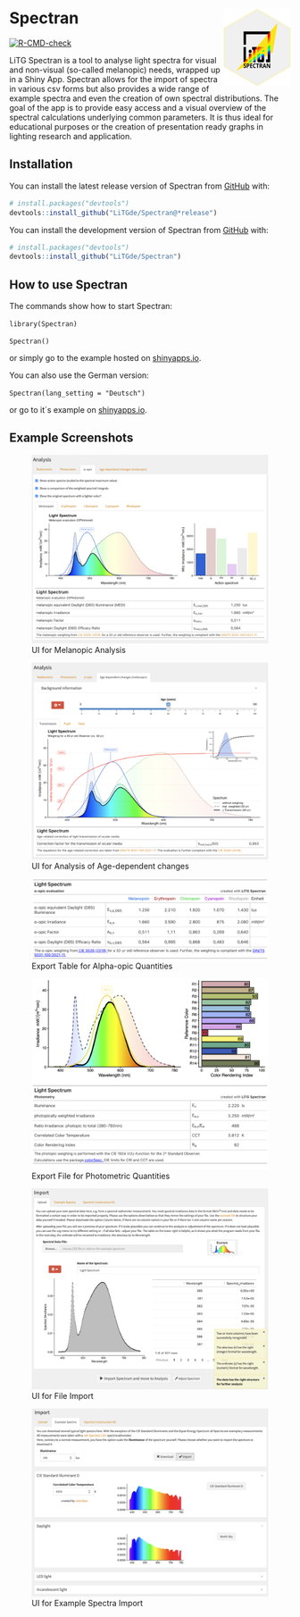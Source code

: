 
<!-- README.md is generated from README.Rmd. Please edit that file -->

# Spectran <img src="man/figures/logo.png" align="right" height="139"/>

<!-- badges: start -->

[![R-CMD-check](https://github.com/LiTGde/Spectran/actions/workflows/R-CMD-check.yaml/badge.svg)](https://github.com/LiTGde/Spectran/actions/workflows/R-CMD-check.yaml)

<!-- badges: end -->

LiTG Spectran is a tool to analyse light spectra for visual and
non-visual (so-called melanopic) needs, wrapped up in a Shiny App.
Spectran allows for the import of spectra in various csv forms but also
provides a wide range of example spectra and even the creation of own
spectral distributions. The goal of the app is to provide easy access
and a visual overview of the spectral calculations underlying common
parameters. It is thus ideal for educational purposes or the creation of
presentation ready graphs in lighting research and application.

## Installation

You can install the latest release version of Spectran from
[GitHub](https://github.com/) with:

``` r
# install.packages("devtools")
devtools::install_github("LiTGde/Spectran@*release")
```

You can install the development version of Spectran from
[GitHub](https://github.com/) with:

``` r
# install.packages("devtools")
devtools::install_github("LiTGde/Spectran")
```

## How to use Spectran

The commands show how to start Spectran:

`library(Spectran)`

`Spectran()`

or simply go to the example hosted on
[shinyapps.io](https://litg.shinyapps.io/Spectran_en/).

You can also use the German version:

`Spectran(lang_setting = "Deutsch")`

or go to it´s example on
[shinyapps.io](https://litg.shinyapps.io/Spectran_de/).

## Example Screenshots

<figure>
<img src="inst/app/www/img/English/06_Nonvisual_Analysis.png"
alt="UI for Melanopic Analysis" />
<figcaption aria-hidden="true">UI for Melanopic Analysis</figcaption>
</figure>

<figure>
<img src="inst/app/www/img/English/07_Age-dependent_Analysis.png"
alt="UI for Analysis of Age-dependent changes" />
<figcaption aria-hidden="true">UI for Analysis of Age-dependent
changes</figcaption>
</figure>

<figure>
<img src="inst/app/www/img/English/10_Table_Export.png"
alt="Export Table for Alpha-opic Quantities" />
<figcaption aria-hidden="true">Export Table for Alpha-opic
Quantities</figcaption>
</figure>

<figure>
<img src="inst/app/www/img/English/09_Graph_Export.png"
alt="Export File for Photometric Quantities" />
<figcaption aria-hidden="true">Export File for Photometric
Quantities</figcaption>
</figure>

<figure>
<img src="inst/app/www/img/English/01_Import_UI.png"
alt="UI for File Import" />
<figcaption aria-hidden="true">UI for File Import</figcaption>
</figure>

<figure>
<img src="inst/app/www/img/English/02_Example_Spectra.png"
alt="UI for Example Spectra Import" />
<figcaption aria-hidden="true">UI for Example Spectra
Import</figcaption>
</figure>
